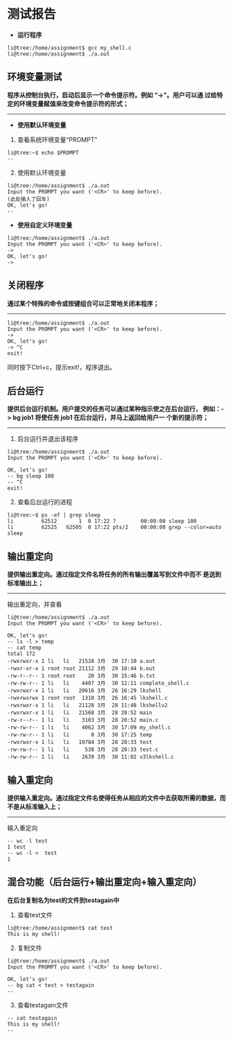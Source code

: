 # 测试报告

- **运行程序**

```
li@tree:/home/assignment$ gcc my_shell.c
li@tree:/home/assignment$ ./a.out
```

## 环境变量测试

**程序从控制台执行，启动后显示一个命令提示符。例如 “->”。用户可以通 过给特定的环境变量赋值来改变命令提示符的形式；**

---

- **使用默认环境变量**

1. 查看系统环境变量“PROMPT”

```
li@tree:~$ echo $PROMPT
--
```

2. 使用默认环境变量

```
li@tree:/home/assignment$ ./a.out
Input the PROMPT you want ('<CR>' to keep before).
(此处输入了回车)
OK, let's go!
--
```

- **使用自定义环境变量**

```
li@tree:/home/assignment$ ./a.out
Input the PROMPT you want ('<CR>' to keep before).
->
OK, let's go!
->
```

## 关闭程序

**通过某个特殊的命令或按键组合可以正常地关闭本程序；**

---

```
li@tree:/home/assignment$ ./a.out
Input the PROMPT you want ('<CR>' to keep before).
->
OK, let's go!
-> ^C
exit!
```

同时按下Ctrl+c，提示exit!，程序退出。

## 后台运行

**提供后台运行机制。用户提交的任务可以通过某种指示使之在后台运行， 例如：-> bg job1 将使任务 job1 在后台运行，并马上返回给用户一 个新的提示符；** 

----

1. 后台运行并退出该程序

```
li@tree:/home/assignment$ ./a.out
Input the PROMPT you want ('<CR>' to keep before).

OK, let's go!
-- bg sleep 100
-- ^C
exit!
```

2. 查看后台运行的进程

```
li@tree:~$ ps -ef | grep sleep
li         62512       1  0 17:22 ?        00:00:00 sleep 100
li         62525   62505  0 17:22 pts/2    00:00:00 grep --color=auto sleep
```

## 输出重定向

**提供输出重定向。通过指定文件名将任务的所有输出覆盖写到文件中而不 是送到标准输出上；**

----

输出重定向，并查看

```
li@tree:/home/assignment$ ./a.out
Input the PROMPT you want ('<CR>' to keep before).

OK, let's go!
-- ls -l > temp
-- cat temp
total 172
-rwxrwxr-x 1 li   li   21528 3月  30 17:10 a.out
-rwxr-xr-x 1 root root 21112 3月  29 10:44 b.out
-rw-r--r-- 1 root root    20 3月  30 15:46 b.txt
-rw-rw-r-- 1 li   li    4407 3月  30 12:11 complete_shell.c
-rwxrwxr-x 1 li   li   20616 3月  26 16:29 lkshell
-rwxrwxrwx 1 root root  1310 3月  26 16:45 lkshell.c
-rwxrwxr-x 1 li   li   21128 3月  28 11:48 lkshellv2
-rwxrwxr-x 1 li   li   21568 3月  28 20:52 main
-rw-r--r-- 1 li   li    3103 3月  28 20:52 main.c
-rw-rw-r-- 1 li   li    4062 3月  30 17:09 my_shell.c
-rw-rw-r-- 1 li   li       0 3月  30 17:25 temp
-rwxrwxr-x 1 li   li   19784 3月  28 20:33 test
-rw-rw-r-- 1 li   li     538 3月  28 20:33 test.c
-rw-rw-r-- 1 li   li    2639 3月  30 11:02 v3lkshell.c
```

## 输入重定向

**提供输入重定向。通过指定文件名使得任务从相应的文件中去获取所需的数据，而不是从标准输入上；**

----

输入重定向

```
-- wc -l test
1 test
-- wc -l <  test
1
```

## 混合功能（后台运行+输出重定向+输入重定向）

**在后台复制名为test的文件到testagain中**

1. 查看test文件

```
li@tree:/home/assignment$ cat test
This is my shell!
```

2. 复制文件

```
li@tree:/home/assignment$ ./a.out
Input the PROMPT you want ('<CR>' to keep before).

OK, let's go!
-- bg cat < test > testagain
--
```

3. 查看testagain文件

```
-- cat testagain
This is my shell!
--
```

